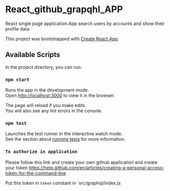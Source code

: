 # React_github_grapqhl_APP
React single page application.App search users by accounts and show their profile data

This project was bootstrapped with [Create React App](https://github.com/facebook/create-react-app).

## Available Scripts

In the project directory, you can run:

### `npm start`

Runs the app in the development mode.<br>
Open [http://localhost:3000](http://localhost:3000) to view it in the browser.

The page will reload if you make edits.<br>
You will also see any lint errors in the console.

### `npm test`

Launches the test runner in the interactive watch mode.<br>
See the section about [running tests](https://facebook.github.io/create-react-app/docs/running-tests) for more information.


### `To authorize in application`

Please follow this link and create your own github application 
and create your token 
https://help.github.com/en/articles/creating-a-personal-access-token-for-the-command-line

Put this token in `token` constant in `src/graphql/index.js